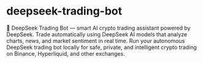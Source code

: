 # deepseek-trading-bot
🤖 DeepSeek Trading Bot — smart AI crypto trading assistant powered by DeepSeek. Trade automatically using DeepSeek AI models that analyze charts, news, and market sentiment in real time. Run your autonomous DeepSeek trading bot locally for safe, private, and intelligent crypto trading on Binance, Hyperliquid, and other exchanges.
